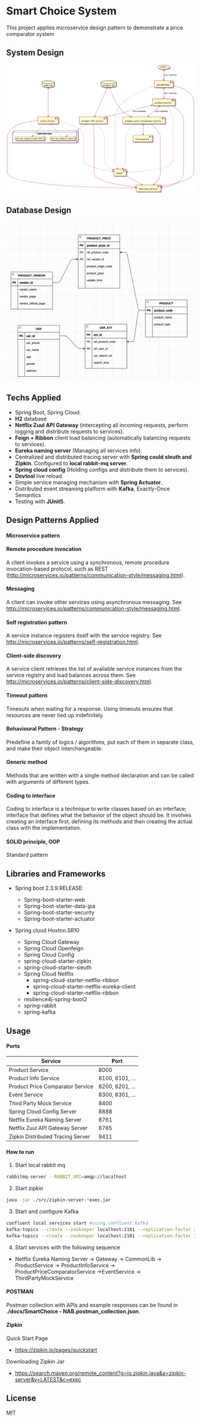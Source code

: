 # Smart Choice System
This project applies microservice design pattern to demonstrate a price comparator system

## System Design
![system-design.png](./docs/systen_design.png)

## Database Design
![database-design.png](./docs/database_design.png)

## Techs Applied

* Spring Boot, Spring Cloud.
* **H2** database
* **Netflix Zuul API Gateway** (intercepting all incoming requests,
  perform logging and distribute requests to services).
* **Feign + Ribbon** client load balancing (automatically balancing requests
  to services).
* **Eureka naming server** (Managing all services info).
* Centralized and distributed tracing server with **Spring could sleuth and Zipkin**.
  Configured to **local rabbit-mq server**.
* **Spring cloud config** (Holding configs and distribute them to services).
* **Devtool** live reload.
* Simple service managing mechanism with **Spring Actuator**.
* Distributed event streaming platform with **Kafka**, Exactly-Once Semantics
* Testing with **JUnit5**.

## Design Patterns Applied
#### Microservice pattern
#### Remote procedure invocation
A client invokes a service using a synchronous, remote procedure invocation-based protocol, such as REST (http://microservices.io/patterns/communication-style/messaging.html).
#### Messaging
A client can invoke other services using asynchronous messaging. See http://microservices.io/patterns/communication-style/messaging.html.

#### Self registration pattern
A service instance registers itself with the service registry. See http://microservices.io/patterns/self-registration.html.

#### Client-side discovery
A service client retrieves the list of available service instances from the service registry and load balances across them. See http://microservices.io/patterns/client-side-discovery.html.

#### Timeout pattern
Timeouts when waiting for a response. Using timeouts ensures that resources are never tied up indefinitely.

#### Behavioural Pattern - Strategy
Predefine a family of logics / algorithms, put each of them in separate class, and make their object interchangeable.

#### Generic method
Methods that are written with a single method declaration and can be called with arguments of different types.

#### Coding to interface
Coding to interface is a technique to write classes based on an interface; interface that defines what the behavior of the object should be. It involves creating an interface first, defining its methods and then creating the actual class with the implementation.

#### SOLID principle, OOP
Standard pattern

## Libraries and Frameworks

* Spring boot 2.3.9.RELEASE:
  * Spring-boot-starter-web
  * Spring-boot-starter-data-jpa
  * Spring-boot-starter-security
  * Spring-boot-starter-actuator

* Spring cloud Hoxton.SR10
  * Spring Cloud Gateway
  * Spring Cloud Openfeign
  * Spring Cloud Config
  * spring-cloud-starter-zipkin
  * spring-cloud-starter-sleuth
  * Spring Cloud Netflix
    * spring-cloud-starter-netflix-ribbon
    * spring-cloud-starter-netflix-eureka-client
    * spring-cloud-starter-netflix-ribbon
  * resilience4j-spring-boot2
  * spring-rabbit
  * spring-kafka

## Usage

#### Ports
| Service | Port |
| ------ | ------ |
| Product Service | 8000 |
| Product Info Service | 8100, 8101, ... |
| Product Price Comparator Service | 8200, 8201, ... |
| Event Service | 8300, 8301, ... |
| Third Party Mock Service | 8400 |
| Spring Cloud Config Server | 8888 |
| Netflix Eureka Naming Server | 8761 |
| Netflix Zuul API Gateway Server | 8765 |
| Zipkin Distributed Tracing Server | 9411 |

#### How to run
1. Start local rabbit mq
```bash
rabbitmq-server --RABBIT_URI=amqp://localhost

```
2. Start zipkin
```bash
java -jar ./src/zipkin-server-*exec.jar
```

3. Start and configure Kafka
```bash
confluent local services start #using confluent kafka
kafka-topics --create --zookeeper localhost:2181 --replication-factor 1 --partitions 3 --topic evt-usr-search-topic
kafka-topics --create --zookeeper localhost:2181 --replication-factor 1 --partitions 3 --topic evt-usr-search-topic.DLT
```

4. Start services with the following sequence
*   Netflix Eureka Naming Server -> Gateway -> CommonLib -> ProductService -> ProductInfoService -> ProductPriceComparatorService ->EventService -> ThirdPartyMockService

#### POSTMAN 
Postman collection with APIs and example responses can be found in **./docs/SmartChoice - NAB.postman_collection.json**.

#### Zipkin
Quick Start Page
* https://zipkin.io/pages/quickstart

Downloading Zipkin Jar
* https://search.maven.org/remote_content?g=io.zipkin.java&a=zipkin-server&v=LATEST&c=exec

License
----
MIT
